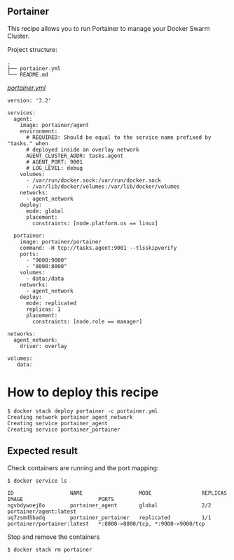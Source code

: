 ## Portainer 
This recipe allows you to run Portainer to manage your Docker Swarm Cluster.

Project structure:
```
.
├── portainer.yml
└── README.md
```

[_portainer.yml_](portainer.yml)
``` 
version: '3.2'

services:
  agent:
    image: portainer/agent
    environment:
      # REQUIRED: Should be equal to the service name prefixed by "tasks." when
      # deployed inside an overlay network
      AGENT_CLUSTER_ADDR: tasks.agent
      # AGENT_PORT: 9001
      # LOG_LEVEL: debug
    volumes:
      - /var/run/docker.sock:/var/run/docker.sock
      - /var/lib/docker/volumes:/var/lib/docker/volumes
    networks:
      - agent_network
    deploy:
      mode: global
      placement:
        constraints: [node.platform.os == linux]

  portainer:
    image: portainer/portainer
    command: -H tcp://tasks.agent:9001 --tlsskipverify
    ports:
      - "9000:9000"
      - "8000:8000"
    volumes:
      - data:/data
    networks:
      - agent_network
    deploy:
      mode: replicated
      replicas: 1
      placement:
        constraints: [node.role == manager]

networks:
  agent_network:
    driver: overlay

volumes:
   data:

```
# How to deploy this recipe

```
$ docker stack deploy portainer -c portainer.yml
Creating network portainer_agent_network
Creating service portainer_agent
Creating service portainer_portainer
```

## Expected result

Check containers are running and the port mapping:

```
$ docker service ls

ID                  NAME                  MODE                REPLICAS            IMAGE                        PORTS
ngvbdywoej8o        portainer_agent       global              2/2                 portainer/agent:latest
uq7zsmd5badq        portainer_portainer   replicated          1/1                 portainer/portainer:latest   *:8000->8000/tcp, *:9000->9000/tcp

```

Stop and remove the containers

```
$ docker stack rm portainer
```
